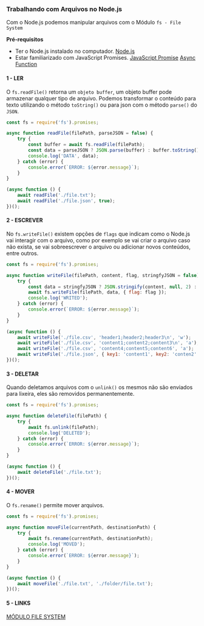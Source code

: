 ### Trabalhando com Arquivos no Node.js

Com o Node.js podemos manipular arquivos com o Módulo `fs - File System`

**Pré-requisitos**

- Ter o Node.js instalado no computador.
  [Node.js](https://nodejs.org/en/)
- Estar familiarizado com JavaScript Promises.
  [JavaScript Promise](https://developer.mozilla.org/en-US/docs/Web/JavaScript/Reference/Global_Objects/Promise)
  [Async Function](https://developer.mozilla.org/en-US/docs/Web/JavaScript/Reference/Statements/async_function)

#### 1 - LER

O `fs.readFile()` retorna um `objeto buffer`, um objeto buffer pode armazenar qualquer tipo de arquivo. Podemos
transformar o conteúdo para texto utilizando o método `toString()` ou para json com o método `parse()` do `JSON`.

```javascript
const fs = require('fs').promises;

async function readFile(filePath, parseJSON = false) {
	try {
		const buffer = await fs.readFile(filePath);
		const data = parseJSON ? JSON.parse(buffer) : buffer.toString();
		console.log('DATA', data);
	} catch (error) {
		console.error(`ERROR: ${error.message}`);
	}
}

(async function () {
	await readFile('./file.txt');
	await readFile('./file.json', true);
})();
```

#### 2 - ESCREVER

No `fs.writeFile()` existem opções de `flags` que indicam como o Node.js vai interagir com o arquivo, como
por exemplo se vai criar o arquivo caso não exista, se vai sobreescrever o arquivo ou adicionar novos
conteúdos, entre outros.

```javascript
const fs = require('fs').promises;

async function writeFile(filePath, content, flag, stringfyJSON = false) {
	try {
		const data = stringfyJSON ? JSON.stringify(content, null, 2) : content;
		await fs.writeFile(filePath, data, { flag: flag });
		console.log('WRITED');
	} catch (error) {
		console.error(`ERROR: ${error.message}`);
	}
}

(async function () {
	await writeFile('./file.csv', 'header1;header2;header3\n', 'w');
	await writeFile('./file.csv', 'content1;content2;content3\n', 'a');
	await writeFile('./file.csv', 'content4;content5;content6', 'a');
	await writeFile('./file.json', { key1: 'content1', key2: 'conten2' }, 'w', true);
})();
```

#### 3 - DELETAR

Quando deletamos arquivos com o `unlink()` os mesmos não são enviados para lixeira, eles são removidos
permanentemente.

```javascript
const fs = require('fs').promises;

async function deleteFile(filePath) {
	try {
		await fs.unlink(filePath);
		console.log('DELETED');
	} catch (error) {
		console.error(`ERROR: ${error.message}`);
	}
}

(async function () {
	await deleteFile('./file.txt');
})();
```

#### 4 - MOVER

O `fs.rename()` permite mover arquivos.

```javascript
const fs = require('fs').promises;

async function moveFile(currentPath, destinationPath) {
	try {
		await fs.rename(currentPath, destinationPath);
		console.log('MOVED');
	} catch (error) {
		console.error(`ERROR: ${error.message}`);
	}
}

(async function () {
	await moveFile('./file.txt', './folder/file.txt');
})();
```

#### 5 - LINKS

[MÓDULO FILE SYSTEM](https://nodejs.org/api/fs.html)
